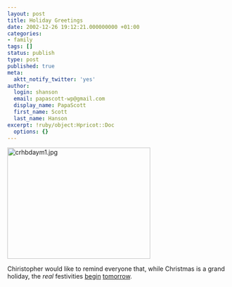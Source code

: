 ```yaml
---
layout: post
title: Holiday Greetings
date: 2002-12-26 19:12:21.000000000 +01:00
categories:
- family
tags: []
status: publish
type: post
published: true
meta:
  aktt_notify_twitter: 'yes'
author:
  login: shanson
  email: papascott-wp@gmail.com
  display_name: PapaScott
  first_name: Scott
  last_name: Hanson
excerpt: !ruby/object:Hpricot::Doc
  options: {}
---
```

<p><img alt="crhbdaym1.jpg" src="http://www.papascott.de/wordpress/wp-content/uploads/2002/12/crhbdaym1.jpg" width="325" height="253" border="0" /></p>
<p>Chiristopher would like to remind everyone that, while Christmas is a grand holiday, the <em>real</em> festivities <a href="/1999/12/26">begin</a> <a href="/1999/12/27">tomorrow</a>.</p>
